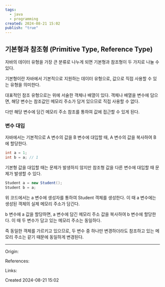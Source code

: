 ```yaml
---
tags:
  - java
  - programming
created: 2024-08-21 15:02
publish: "true"
---
```

## 기본형과 참조형 (Primitive Type, Reference Type)
 자바의 데이터 유형을 가장 큰 분류로 나누게 되면 기본형과 참조형이 두 가지로 나눌 수 있다.

기본형이란 자바에서 기본적으로 지원하는 데이터 유형으로, 값으로 직접 사용할 수 있는 유형을 의미한다.

대표적인 참조 유형으로는 위에 서술한 객체나 배열이 있다. 객체나 배열을 변수에 담으면, 해당 변수는 참조값인 메모리 주소가 담겨 있으므로 직접 사용할 수 없다.

다만 해당 변수에 담긴 메모리 주소 참조를 통하여 값에 접근할 수 있게 된다.

### 변수 대입
자바에서는 기본적으로 A 변수의 값을 B 변수에 대입할 때, A 변수의 값을 복사하여 B에 할당한다.

```java title="java"
int a = 1;
int b = a; // 1
```

기본형 값을 대입할 때는 문제가 발생하지 않지만 참조형 값을 다른 변수에 대입할 때 문제가 발생할 수 있다.

```java
Student a = new Student();
Student b = a;
```

위 코드에서는 a 변수에 생성자를 통하여 Student 객체를 생성한다. 이 때 a 변수에는 생성된 객체의 실제 메모리 주소가 담긴다.

b 변수에 a 값을 할당하면, a 변수에 담긴 메모리 주소 값을 복사하여 b 변수에 할당한다. 이 때 두 변수가 담고 있는 메모리 주소는 동일하다.

즉 동일한 객체를 가르키고 있으므로, 두 변수 중 하나만 변경하더라도 참조하고 있는 메모리 주소는 같기 때문에 동일하게 변경된다.

---
Origin: 

References: 

Links: 

Created 2024-08-21 15:02